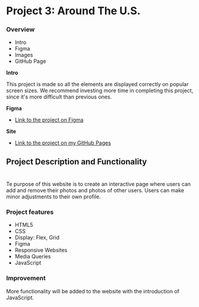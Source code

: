 # Project 3: Around The U.S.

### Overview

- Intro
- Figma
- Images
- GitHub Page

**Intro**

This project is made so all the elements are displayed correctly on popular screen sizes. We recommend investing more time in completing this project, since it's more difficult than previous ones.

**Figma**

- [Link to the project on Figma](https://www.figma.com/file/ii4xxsJ0ghevUOcssTlHZv/Sprint-3%3A-Around-the-US?node-id=0%3A1)

**Site**

- [Link to the project on my GitHub Pages](https://Yuni-Me.github.io/se_project_aroundtheus/)

## Project Description and Functionality

#

Te purpose of this website is to create an interactive page where users can add and remove their photos and photos of other users. Users can make minor adjustments to their own profile.

### Project features

- HTML5
- CSS
- Display: Flex, Grid
- Figma
- Responsive Websites
- Media Queries
- JavaScript

### Improvement

More functionality will be added to the website with the introduction of JavaScript.

